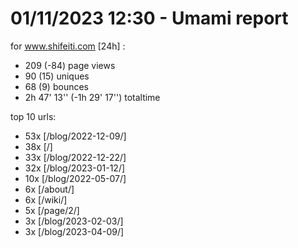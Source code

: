 # 01/11/2023 12:30 - Umami report
for www.shifeiti.com [24h] :

 - 209 (-84) page views
 - 90 (15) uniques
 - 68 (9) bounces
 - 2h 47' 13'' (-1h 29' 17'') totaltime


top 10 urls:
 - 53x [/blog/2022-12-09/]
 - 38x [/]
 - 33x [/blog/2022-12-22/]
 - 32x [/blog/2023-01-12/]
 - 10x [/blog/2022-05-07/]
 - 6x [/about/]
 - 6x [/wiki/]
 - 5x [/page/2/]
 - 3x [/blog/2023-02-03/]
 - 3x [/blog/2023-04-09/]


